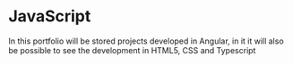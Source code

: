 # JavaScript
In this portfolio will be stored projects developed in Angular, in it it will also be possible to see the development in HTML5, CSS and Typescript
